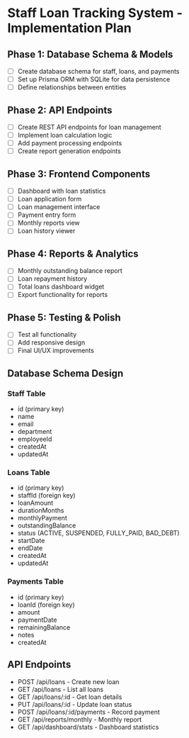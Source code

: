 # Staff Loan Tracking System - Implementation Plan

## Phase 1: Database Schema & Models
- [ ] Create database schema for staff, loans, and payments
- [ ] Set up Prisma ORM with SQLite for data persistence
- [ ] Define relationships between entities

## Phase 2: API Endpoints
- [ ] Create REST API endpoints for loan management
- [ ] Implement loan calculation logic
- [ ] Add payment processing endpoints
- [ ] Create report generation endpoints

## Phase 3: Frontend Components
- [ ] Dashboard with loan statistics
- [ ] Loan application form
- [ ] Loan management interface
- [ ] Payment entry form
- [ ] Monthly reports view
- [ ] Loan history viewer

## Phase 4: Reports & Analytics
- [ ] Monthly outstanding balance report
- [ ] Loan repayment history
- [ ] Total loans dashboard widget
- [ ] Export functionality for reports

## Phase 5: Testing & Polish
- [ ] Test all functionality
- [ ] Add responsive design
- [ ] Final UI/UX improvements

## Database Schema Design

### Staff Table
- id (primary key)
- name
- email
- department
- employeeId
- createdAt
- updatedAt

### Loans Table
- id (primary key)
- staffId (foreign key)
- loanAmount
- durationMonths
- monthlyPayment
- outstandingBalance
- status (ACTIVE, SUSPENDED, FULLY_PAID, BAD_DEBT)
- startDate
- endDate
- createdAt
- updatedAt

### Payments Table
- id (primary key)
- loanId (foreign key)
- amount
- paymentDate
- remainingBalance
- notes
- createdAt

## API Endpoints
- POST /api/loans - Create new loan
- GET /api/loans - List all loans
- GET /api/loans/:id - Get loan details
- PUT /api/loans/:id - Update loan status
- POST /api/loans/:id/payments - Record payment
- GET /api/reports/monthly - Monthly report
- GET /api/dashboard/stats - Dashboard statistics

